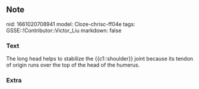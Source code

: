 ## Note
nid: 1661020708941
model: Cloze-chrisc-ff04e
tags: GSSE::!Contributor::Victor_Liu
markdown: false

### Text
The long head helps to stabilize the {{c1::shoulder}} joint because its tendon of origin runs over the top of the head of the humerus.

### Extra


